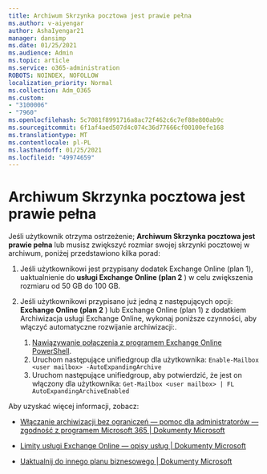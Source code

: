 ```yaml
---
title: Archiwum Skrzynka pocztowa jest prawie pełna
ms.author: v-aiyengar
author: AshaIyengar21
manager: dansimp
ms.date: 01/25/2021
ms.audience: Admin
ms.topic: article
ms.service: o365-administration
ROBOTS: NOINDEX, NOFOLLOW
localization_priority: Normal
ms.collection: Adm_O365
ms.custom:
- "3100006"
- "7960"
ms.openlocfilehash: 5c7081f8991716a8ac72f462c6c7ef88e800ab9c
ms.sourcegitcommit: 6f1af4aed507d4c074c36d77666cf00100efe168
ms.translationtype: MT
ms.contentlocale: pl-PL
ms.lasthandoff: 01/25/2021
ms.locfileid: "49974659"
---
```

# <a name="your-archive-mailbox-is-almost-full"></a>Archiwum Skrzynka pocztowa jest prawie pełna

Jeśli użytkownik otrzyma ostrzeżenie; **Archiwum Skrzynka pocztowa jest prawie pełna** lub musisz zwiększyć rozmiar swojej skrzynki pocztowej w archiwum, poniżej przedstawiono kilka porad:

1. Jeśli użytkownikowi jest przypisany dodatek Exchange Online (plan 1), uaktualnienie do **usługi Exchange Online (plan 2** ) w celu zwiększenia rozmiaru od 50 GB do 100 GB.
1. Jeśli użytkownikowi przypisano już jedną z następujących opcji: **Exchange Online (plan 2** ) lub Exchange Online (plan 1) z dodatkiem Archiwizacja usługi Exchange Online, wykonaj poniższe czynności, aby włączyć automatyczne rozwijanie archiwizacji:.
 
    1. [Nawiązywanie połączenia z programem Exchange Online PowerShell](https://docs.microsoft.com/powershell/exchange/connect-to-exchange-online-powershell?view=exchange-ps&preserve-view=true).
    2. Uruchom następujące unifiedgroup dla użytkownika:  `Enable-Mailbox <user mailbox> -AutoExpandingArchive`
    1. Uruchom następujące unifiedgroup, aby potwierdzić, że jest on włączony dla użytkownika:  `Get-Mailbox <user mailbox> | FL AutoExpandingArchiveEnabled`

Aby uzyskać więcej informacji, zobacz:

- [ Włączanie archiwizacji bez ograniczeń — pomoc dla administratorów — zgodność z programem Microsoft 365 | Dokumenty Microsoft](https://docs.microsoft.com/microsoft-365/compliance/enable-unlimited-archiving?view=o365-worldwide&preserve-view=true)

- [Limity usługi Exchange Online — opisy usług | Dokumenty Microsoft](https://docs.microsoft.com/office365/servicedescriptions/exchange-online-service-description/exchange-online-limits?redirectedfrom=MSDN#storage-limits-across-standalone-plans)

- [Uaktualnij do innego planu biznesowego | Dokumenty Microsoft](https://docs.microsoft.com/microsoft-365/commerce/subscriptions/upgrade-to-different-plan?view=o365-worldwide&preserve-view=true)

